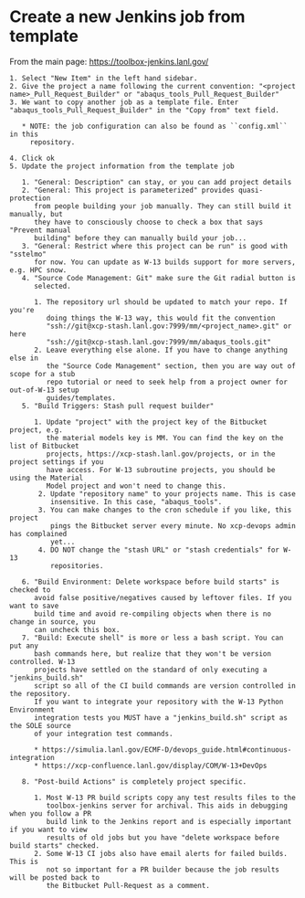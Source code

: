 # Create a new Jenkins job from template

From the main page: https://toolbox-jenkins.lanl.gov/

    1. Select "New Item" in the left hand sidebar.
    2. Give the project a name following the current convention: "<project name>_Pull_Request_Builder" or "abaqus_tools_Pull_Request_Builder"
    3. We want to copy another job as a template file. Enter "abaqus_tools_Pull_Request_Builder" in the "Copy from" text field.

       * NOTE: the job configuration can also be found as ``config.xml`` in this
         repository.

    4. Click ok
    5. Update the project information from the template job

       1. "General: Description" can stay, or you can add project details
       2. "General: This project is parameterized" provides quasi-protection
          from people building your job manually. They can still build it manually, but
          they have to consciously choose to check a box that says "Prevent manual
          building" before they can manually build your job...
       3. "General: Restrict where this project can be run" is good with "sstelmo"
          for now. You can update as W-13 builds support for more servers, e.g. HPC snow.
       4. "Source Code Management: Git" make sure the Git radial button is
          selected.

          1. The repository url should be updated to match your repo. If you're
             doing things the W-13 way, this would fit the convention
             "ssh://git@xcp-stash.lanl.gov:7999/mm/<project_name>.git" or here
             "ssh://git@xcp-stash.lanl.gov:7999/mm/abaqus_tools.git"
          2. Leave everything else alone. If you have to change anything else in
             the "Source Code Management" section, then you are way out of scope for a stub
             repo tutorial or need to seek help from a project owner for out-of-W-13 setup
             guides/templates.
       5. "Build Triggers: Stash pull request builder"

          1. Update "project" with the project key of the Bitbucket project, e.g.
             the material models key is MM. You can find the key on the list of Bitbucket
             projects, https://xcp-stash.lanl.gov/projects, or in the project settings if you
             have access. For W-13 subroutine projects, you should be using the Material
             Model project and won't need to change this.
           2. Update "repository name" to your projects name. This is case
              insensitive. In this case, "abaqus_tools".
           3. You can make changes to the cron schedule if you like, this project
              pings the Bitbucket server every minute. No xcp-devops admin has complained
              yet...
           4. DO NOT change the "stash URL" or "stash credentials" for W-13
              repositories.

       6. "Build Environment: Delete workspace before build starts" is checked to
          avoid false positive/negatives caused by leftover files. If you want to save
          build time and avoid re-compiling objects when there is no change in source, you
          can uncheck this box.
       7. "Build: Execute shell" is more or less a bash script. You can put any
          bash commands here, but realize that they won't be version controlled. W-13
          projects have settled on the standard of only executing a "jenkins_build.sh"
          script so all of the CI build commands are version controlled in the repository.
          If you want to integrate your repository with the W-13 Python Environment
          integration tests you MUST have a "jenkins_build.sh" script as the SOLE source
          of your integration test commands.

          * https://simulia.lanl.gov/ECMF-D/devops_guide.html#continuous-integration
          * https://xcp-confluence.lanl.gov/display/COM/W-13+DevOps

       8. "Post-build Actions" is completely project specific.

          1. Most W-13 PR build scripts copy any test results files to the
             toolbox-jenkins server for archival. This aids in debugging when you follow a PR
             build link to the Jenkins report and is especially important if you want to view
             results of old jobs but you have "delete workspace before build starts" checked.
          2. Some W-13 CI jobs also have email alerts for failed builds. This is
             not so important for a PR builder because the job results will be posted back to
             the Bitbucket Pull-Request as a comment.
